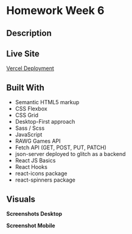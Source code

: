 # Homework Week 6

## Description

## Live Site

[Vercel Deployment](https://homework-week-6.vercel.app/)

## Built With

- Semantic HTML5 markup
- CSS Flexbox
- CSS Grid
- Desktop-First approach
- Sass / Scss
- JavaScript
- RAWG Games API
- Fetch API (GET, POST, PUT, PATCH)
- json-server deployed to glitch as a backend
- React JS Basics
- React Hooks
- react-icons package
- react-spinners package

## Visuals

**Screenshots Desktop**

**Screenshot Mobile**
